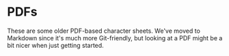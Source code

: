 # PDFs

These are some older PDF-based character sheets. We've moved to Markdown since it's much more Git-friendly, but looking at a PDF might be a bit nicer when just getting started.
